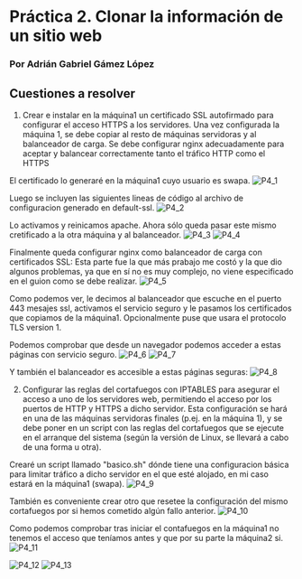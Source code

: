 # Práctica 2. Clonar la información de un sitio web #
### Por Adrián Gabriel Gámez López ###

## Cuestiones a resolver ##

1. Crear e instalar en la máquina1 un certificado SSL autofirmado para configurar el acceso HTTPS a los servidores. Una vez configurada la máquina 1, se debe copiar al resto de máquinas servidoras y al balanceador de carga. Se debe configurar nginx adecuadamente para aceptar y balancear correctamente tanto el tráfico HTTP como el HTTPS

El certificado lo generaré en la máquina1 cuyo usuario es swapa.
![P4_1](../imagenes/p4_1.png)

Luego se incluyen las siguientes lineas de código al archivo de configuracion generado en default-ssl.
![P4_2](../imagenes/p4_2.png)

Lo activamos y reinicamos apache. Ahora sólo queda pasar este mismo cretificado a la otra máquina y al balanceador.
![P4_3](../imagenes/p4_3.png)
![P4_4](../imagenes/p4_4.png)

Finalmente queda configurar nginx como balanceador de carga con certificados SSL:
Esta parte fue la que más prabajo me costó y la que dio algunos problemas, ya que en sí no es muy complejo, no viene especificado en el guion como se debe realizar.
![P4_5](../imagenes/p4_5.png)

Como podemos ver, le decimos al balanceador que escuche en el puerto 443 mesajes ssl, activamos el servicio seguro y le pasamos los certificados que copiamos de la máquina1.
Opcionalmente puse que usara el protocolo TLS version 1.

Podemos comprobar que desde un navegador podemos acceder a estas páginas con servicio seguro.
![P4_6](../imagenes/p4_6.png)
![P4_7](../imagenes/p4_7.png)

Y también el balanceador es accesible a estas páginas seguras:
![P4_8](../imagenes/p4_8.png)

2. Configurar las reglas del cortafuegos con IPTABLES para asegurar el acceso a uno de los servidores web, permitiendo el acceso por los puertos de HTTP y HTTPS a dicho servidor. Esta configuración se hará en una de las máquinas servidoras finales (p.ej. en la máquina 1), y se debe poner en un script con las reglas del cortafuegos que se ejecute en el arranque del sistema (según la versión de Linux, se llevará a cabo de una forma u otra).

Crearé un script llamado "basico.sh" dónde tiene una configuracion básica para limitar tráfico a dicho servidor en el que esté alojado, en mi caso estará en la máquina1 (swapa).
![P4_9](../imagenes/p4_9.png)

También es conveniente crear otro que resetee la configuración del mismo cortafuegos por si hemos cometido algún fallo anterior.
![P4_10](../imagenes/p4_10.png)

Como podemos comprobar tras iniciar el contafuegos en la máquina1 no tenemos el acceso que teníamos antes y que por su parte la máquina2 si.
![P4_11](../imagenes/p4_11.png)

![P4_12](../imagenes/p4_12.png)
![P4_13](../imagenes/p4_13.png)